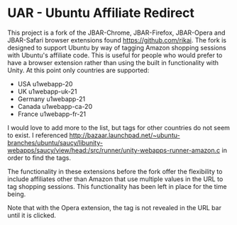 UAR - Ubuntu Affiliate Redirect
====

This project is a fork of the JBAR-Chrome, JBAR-Firefox, JBAR-Opera and JBAR-Safari browser extensions found https://github.com/rikai. The fork is designed to support Ubuntu by way of tagging Amazon shopping sessions with Ubuntu's affiliate code. This is useful for people who would prefer to have a browser extension rather than using the built in functionality with Unity. At this point only countries are supported:

* USA u1webapp-20
* UK u1webapp-uk-21
* Germany u1webapp-21
* Canada u1webapp-ca-20
* France u1webapp-fr-21

I would love to add more to the list, but tags for other countries do not seem to exist. I referenced http://bazaar.launchpad.net/~ubuntu-branches/ubuntu/saucy/libunity-webapps/saucy/view/head:/src/runner/unity-webapps-runner-amazon.c in order to find the tags.

The functionality in these extensions before the fork offer the flexibility to include affiliates other than Amazon that use multiple values in the URL to tag shopping sessions. This functionality has been left in place for the time being.

Note that with the Opera extension, the tag is not revealed in the URL bar until it is clicked.

